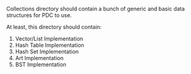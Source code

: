 Collections directory should contain a bunch of generic and basic data structures for PDC to use. 

At least, this directory should contain:

1. Vector/List Implementation
2. Hash Table Implementation
3. Hash Set Implementation
4. Art Implementation
5. BST Implementation